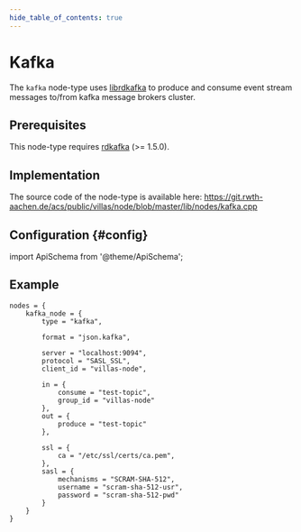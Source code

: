 ```yaml
---
hide_table_of_contents: true
---
```


# Kafka

The `kafka` node-type uses [librdkafka](https://github.com/edenhill/librdkafka) to produce and consume event stream messages to/from kafka message brokers cluster.

## Prerequisites

This node-type requires [rdkafka](https://github.com/edenhill/librdkafka) (>= 1.5.0).

## Implementation

The source code of the node-type is available here:
https://git.rwth-aachen.de/acs/public/villas/node/blob/master/lib/nodes/kafka.cpp

## Configuration {#config}

import ApiSchema from '@theme/ApiSchema';

<ApiSchema id="node" example pointer="#/components/schemas/kafka" />

## Example

``` url="external/node/etc/examples/nodes/kafka.conf" title="node/etc/examples/nodes/kafka.conf"
nodes = {
	kafka_node = {
		type = "kafka",
		
		format = "json.kafka",

		server = "localhost:9094",
		protocol = "SASL_SSL",
		client_id = "villas-node",

		in = {
			consume = "test-topic",
			group_id = "villas-node"
		},
		out = {
			produce = "test-topic"
		},

		ssl = {
			ca = "/etc/ssl/certs/ca.pem",
		},
		sasl = {
			mechanisms = "SCRAM-SHA-512",
			username = "scram-sha-512-usr",
			password = "scram-sha-512-pwd"
		}
	}
}
```
